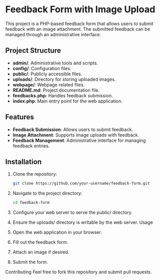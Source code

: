 # Feedback Form with Image Upload

This project is a PHP-based feedback form that allows users to submit feedback with an image attachment. The submitted feedback can be managed through an administrative interface.

## Project Structure


- **admin/**: Administrative tools and scripts.
- **config/**: Configuration files.
- **public/**: Publicly accessible files.
- **uploads/**: Directory for storing uploaded images.
- **webpage/**: Webpage related files.
- **README.md**: Project documentation file.
- **feedbacks.php**: Handles feedback submission.
- **index.php**: Main entry point for the web application.

## Features

- **Feedback Submission**: Allows users to submit feedback.
- **Image Attachment**: Supports image uploads with feedback.
- **Feedback Management**: Administrative interface for managing feedback entries.

## Installation

1. Clone the repository:
   ```bash
   git clone https://github.com/your-username/feedback-form.git

2. Navigate to the project directory:
   ```bash
   cd feedback-form

3. Configure your web server to serve the public/ directory.

4. Ensure the uploads/ directory is writable by the web server.
Usage
1. Open the web application in your browser.
2. Fill out the feedback form.
3. Attach an image if desired.
4. Submit the form.

Contributing
Feel free to fork this repository and submit pull requests. 
